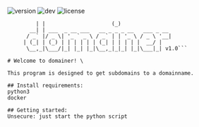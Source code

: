 ![version](https://img.shields.io/badge/Version-1.0-blue)
![dev](https://img.shields.io/badge/Dev-Python3-brightgreen)
![license](https://img.shields.io/badge/Malware%20Types-7%20-red)

```       _                       _                 
         | |                     (_)               
       __| | ___  _ __ ___   __ _ _ _ __   ___ _ __
      / _` |/ _ \| '_ ` _ \ / _` | | '_ \ / _ \ '__|
     | (_| | (_) | | | | | | (_| | | | | |  __/ |
      \__,_|\___/|_| |_| |_|\__,_|_|_| |_|\___|_| v1.0```

# Welcome to domainer! \

This program is designed to get subdomains to a domainname.

## Install requirements:
python3
docker

## Getting started:
Unsecure: just start the python script
